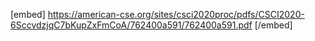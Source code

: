 [embed] https://american-cse.org/sites/csci2020proc/pdfs/CSCI2020-6SccvdzjqC7bKupZxFmCoA/762400a591/762400a591.pdf [/embed]
